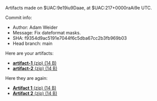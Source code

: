 Artifacts made on $UAC:9e19iu9Daae, at
$UAC:217+0000raAi9e UTC.

Commit info:
- Author: Adam Weider
- Message: Fix dateformat masks.
- SHA: f9354d9ac5191e7044f6c5dba67cc2b3fb969b03
- Head branch: main

Here are your artifacts:
- [**artifact-1** (zip) (14 B)](https:&#x2F;&#x2F;github.com&#x2F;AHW214&#x2F;github-actions&#x2F;suites&#x2F;3809043336&#x2F;artifacts&#x2F;94132014)
- [**artifact-2** (zip) (14 B)](https:&#x2F;&#x2F;github.com&#x2F;AHW214&#x2F;github-actions&#x2F;suites&#x2F;3809043336&#x2F;artifacts&#x2F;94132015)

Here they are again:
- [**Artifact 1** (zip) (14 B)](https:&#x2F;&#x2F;github.com&#x2F;AHW214&#x2F;github-actions&#x2F;suites&#x2F;3809043336&#x2F;artifacts&#x2F;94132014)
- [**Artifact 2** (zip) (14 B)](https:&#x2F;&#x2F;github.com&#x2F;AHW214&#x2F;github-actions&#x2F;suites&#x2F;3809043336&#x2F;artifacts&#x2F;94132015)
